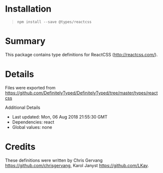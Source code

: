 # Installation
> `npm install --save @types/reactcss`

# Summary
This package contains type definitions for ReactCSS (http://reactcss.com/).

# Details
Files were exported from https://github.com/DefinitelyTyped/DefinitelyTyped/tree/master/types/reactcss

Additional Details
 * Last updated: Mon, 06 Aug 2018 21:55:30 GMT
 * Dependencies: react
 * Global values: none

# Credits
These definitions were written by Chris Gervang <https://github.com/chrisgervang>, Karol Janyst <https://github.com/LKay>.
